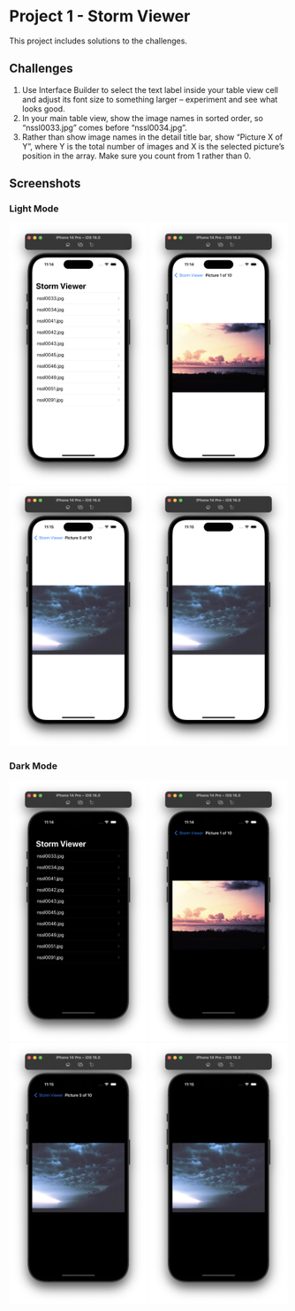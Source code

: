# Project 1 - Storm Viewer

This project includes solutions to the challenges.

## Challenges

1. Use Interface Builder to select the text label inside your table view cell and adjust its font size to something larger – experiment and see what looks good.
2. In your main table view, show the image names in sorted order, so “nssl0033.jpg” comes before “nssl0034.jpg”.
3. Rather than show image names in the detail title bar, show “Picture X of Y”, where Y is the total number of images and X is the selected picture’s position in the array. Make sure you count from 1 rather than 0.

## Screenshots

### Light Mode

<div>
  <img src="Screenshots/Light/Light_01.png" width="250">
  <img src="Screenshots/Light/Light_02.png" width="250">
  <img src="Screenshots/Light/Light_03.png" width="250">
  <img src="Screenshots/Light/Light_04.png" width="250">
</div>

### Dark Mode

<div>
  <img src="Screenshots/Dark/Dark_01.png" width="250">
  <img src="Screenshots/Dark/Dark_02.png" width="250">
  <img src="Screenshots/Dark/Dark_03.png" width="250">
  <img src="Screenshots/Dark/Dark_04.png" width="250">
</div>
